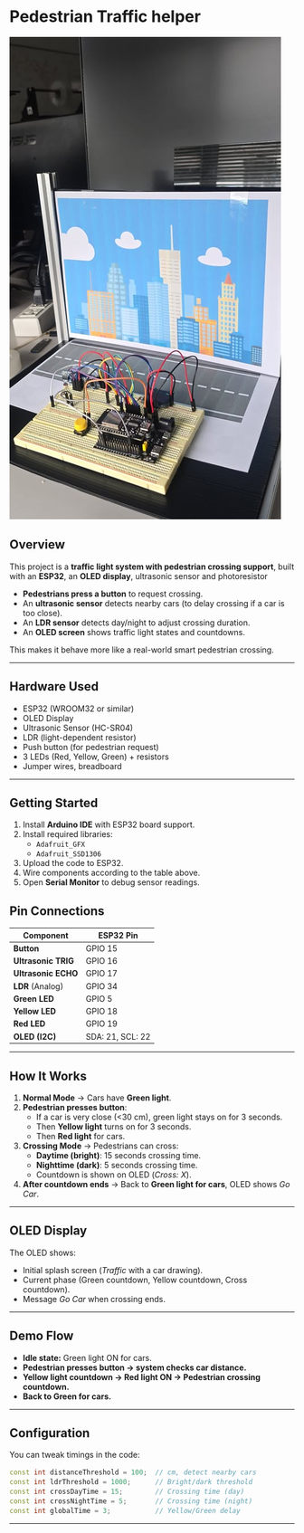 #  Pedestrian Traffic helper

![img](./images/showcase.png)
## Overview
This project is a **traffic light system with pedestrian crossing support**, built with an **ESP32**, an **OLED display**, ultrasonic sensor and photoresistor

- **Pedestrians press a button** to request crossing.  
- An **ultrasonic sensor** detects nearby cars (to delay crossing if a car is too close).  
- An **LDR sensor** detects day/night to adjust crossing duration.  
- An **OLED screen** shows traffic light states and countdowns.  

This makes it behave more like a real-world smart pedestrian crossing.

---

## Hardware Used
- ESP32 (WROOM32 or similar)
- OLED Display
- Ultrasonic Sensor (HC-SR04)
- LDR (light-dependent resistor)
- Push button (for pedestrian request)
- 3 LEDs (Red, Yellow, Green) + resistors
- Jumper wires, breadboard

---
##  Getting Started
1. Install **Arduino IDE** with ESP32 board support.  
2. Install required libraries:  
   - `Adafruit_GFX`  
   - `Adafruit_SSD1306`  
3. Upload the code to ESP32.  
4. Wire components according to the table above.  
5. Open **Serial Monitor** to debug sensor readings.  

## Pin Connections

| Component       | ESP32 Pin |
|-----------------|-----------|
| **Button**      | GPIO 15   |
| **Ultrasonic TRIG** | GPIO 16 |
| **Ultrasonic ECHO** | GPIO 17 |
| **LDR** (Analog) | GPIO 34   |
| **Green LED**   | GPIO 5    |
| **Yellow LED**  | GPIO 18   |
| **Red LED**     | GPIO 19   |
| **OLED (I2C)**  | SDA: 21, SCL: 22 |

---

## How It Works
1. **Normal Mode** → Cars have **Green light**.  
2. **Pedestrian presses button**:  
   - If a car is very close (<30 cm), green light stays on for 3 seconds.  
   - Then **Yellow light** turns on for 3 seconds.  
   - Then **Red light** for cars.  
3. **Crossing Mode** → Pedestrians can cross:  
   - **Daytime (bright)**: 15 seconds crossing time.  
   - **Nighttime (dark)**: 5 seconds crossing time.  
   - Countdown is shown on OLED (*Cross: X*).  
4. **After countdown ends** → Back to **Green light for cars**, OLED shows *Go Car*.  

---

## OLED Display
The OLED shows:  
- Initial splash screen (*Traffic* with a car drawing).  
- Current phase (Green countdown, Yellow countdown, Cross countdown).  
- Message *Go Car* when crossing ends.

---

## Demo Flow
- **Idle state:** Green light ON for cars.  
- **Pedestrian presses button → system checks car distance.**  
- **Yellow light countdown → Red light ON → Pedestrian crossing countdown.**  
- **Back to Green for cars.**

---

## Configuration
You can tweak timings in the code:
```cpp
const int distanceThreshold = 100;  // cm, detect nearby cars
const int ldrThreshold = 1000;      // Bright/dark threshold
const int crossDayTime = 15;        // Crossing time (day)
const int crossNightTime = 5;       // Crossing time (night)
const int globalTime = 3;           // Yellow/Green delay
```

---


